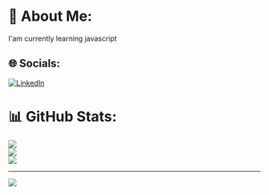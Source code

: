 # 💫 About Me:
I'am currently learning javascript


## 🌐 Socials:
[![LinkedIn](https://img.shields.io/badge/LinkedIn-%230077B5.svg?logo=linkedin&logoColor=white)](https://linkedin.com/in/https://www.linkedin.com/in/poorvi-v-737431267?utm_source=share&utm_campaign=share_via&utm_content=profile&utm_medium=android_app) 
# 📊 GitHub Stats:
![](https://github-readme-stats.vercel.app/api?username=poorvi2004&theme=dark&hide_border=false&include_all_commits=false&count_private=false)<br/>
![](https://github-readme-streak-stats.herokuapp.com/?user=poorvi2004&theme=dark&hide_border=false)<br/>
![](https://github-readme-stats.vercel.app/api/top-langs/?username=poorvi2004&theme=dark&hide_border=false&include_all_commits=false&count_private=false&layout=compact)

---
[![](https://visitcount.itsvg.in/api?id=poorvi2004&icon=0&color=0)](https://visitcount.itsvg.in)

<!-- Proudly created with GPRM ( https://gprm.itsvg.in ) -->

